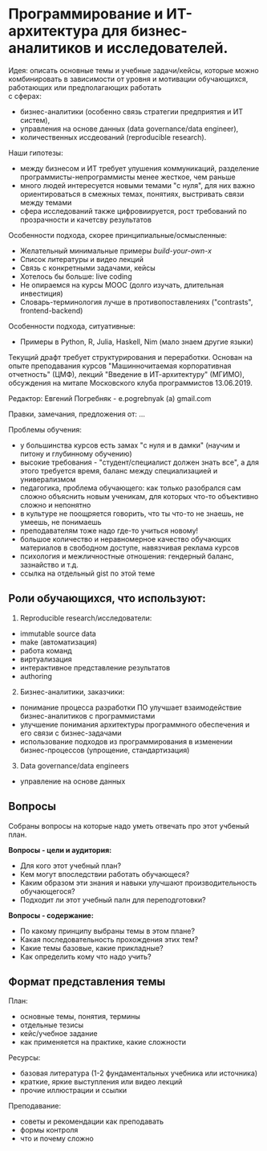 Программирование и ИТ-архитектура для бизнес-аналитиков и исследователей.
======================================================================

Идея: описать основные темы и учебные задачи/кейсы, которые можно комбинировать
в зависимости от уровня и мотивации обучающихся, работающих или предполагающих работать  
с сферах:

- бизнес-аналитики (особенно связь стратегии предприятия и ИТ систем), 
- управления на основе данных (data governance/data engineer),
- количественных иссдеований (reproducible research).

Наши гипотезы:

- между бизнесом и ИТ требует улушения коммуникаций, разделение программисты-непрограммисты менее жесткое, чем раньше
- много людей интересуется новыми темами "с нуля", для них важно ориентироваться в смежных темах, понятиях, выстривать связи 
  между темами
- сфера исследований также цифровиируется, рост требований по прозрачности и качетсву результатов 

Особенности подхода, скорее принципиальные/осмысленные:

- Желательный минимальные примеры *build-your-own-x*
- Список литературы и видео лекций
- Связь с конкретными задачами, кейсы
- Хотелось бы больше: live coding
- Не опираемся на курсы MOOC (долго изучать, длительная инвестиция)
- Словарь-терминология лучше в противопоставлениях ("сontrasts", frontend-backend)

Особенности подхода, ситуативные:

- Примеры в Python, R, Julia, Haskell, Nim (мало знаем другие языки)


Текущий драфт требует структурирования и переработки. Основан на опыте преподавания курсов
"Машинночитаемая корпоративная отчетность" (ЦМФ), лекций "Введение в ИТ-архитектуру" (МГИМО),
обсуждения на митапе Московского клуба программистов 13.06.2019.

Редактор: Евгений Погребняк - e.pogrebnyak (a) gmail.com

Правки, замечания, предложения от: ...

Проблемы обучения:

- у большинства курсов есть замах "с нуля и в дамки" (научим и питону и глубинному обучению)
- высокие требования - "студент/специалист должен знать все", а для этого требуется время, баланс между специализацией и универализмом
- педагогика, проблема обучающего: как только разобрался сам сложно объяснить новым ученикам, для которых что-то объективно сложно и непонятно
- в культуре не поощряется говорить, что ты что-то не знаешь, не умеешь, не понимаешь
- преподавателям тоже надо где-то учиться новому!
- большое количество и неравномерное качество обучающих материалов в свободном доступе, навязчивая реклама курсов
- психология и межличностные отношения: гендерный баланс, зазнайство и т.д.
- ссылка на отдельный gist по этой теме

Роли обучающихся, что используют:
---------------------------------

1. Reproducible research/исследователи:
- immutable source data
- make (автоматизация)
- работа команд 
- виртуализация
- интерактивное представление результатов
- authoring

2. Бизнес-аналитики, заказчики:
- понимание процесса разработки ПО улучшает взаимодействие бизнес-аналитиков с программистами
- улучшение понимания архитектуры программного обеспечения и его связи с бизнес-задачами
- использование подходов из программирования в изменении бизнес-процессов (упрощение, стандартизация)

3. Data governance/data engineers
- управление на основе данных

Вопросы
-------

Cобраны вопросы на которые надо уметь отвечать про этот учбеный план. 

**Вопросы - цели и аудитория:**

- Для кого этот учебный план?
- Кем могут впоследствии работать обучающеся?
- Каким образом эти знания и навыки улучшают производительность обучающегося?
- Подходит ли этот учебный палн для переподготовки?

**Вопросы - содержание:**

- По какому принципу выбраны темы в этом плане? 
- Какая последовательность прохождения этих тем? 
- Какие темы базовые, какие прикладные?
- Как определить кому что надо учить?


Формат представления темы
-------------------------

План:

- основные темы, понятия, термины
- отдельные тезисы
- кейс/учебное задание
- как применяется на практике, какие сложности

Ресурсы:

- базовая литература (1-2 фундаментальных учебника или источника)
- краткие, яркие выступления или видео лекций
- прочие иллюстрации и ссылки

Преподавание:

- советы и рекомендации как преподавать
- формы контроля
- что и почему сложно 
